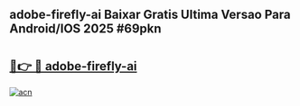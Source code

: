## adobe-firefly-ai Baixar Gratis Ultima Versao Para Android/IOS 2025 #69pkn

# <h2><a href="https://ainizakaria.my?title=adobe-firefly-ai&ref=20M">🔗👉 🔴 adobe-firefly-ai</a></h2>

[![acn](https://github.com/user-attachments/assets/0f9c940e-d8b0-45ae-aac7-cd30a18b3e1c)](https://ainizakaria.my?title=adobe-firefly-ai&ref=20M)

